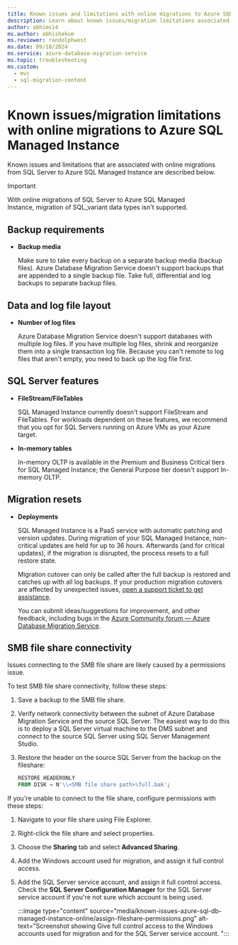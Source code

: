 ```yaml
---
title: Known issues and limitations with online migrations to Azure SQL Managed Instance
description: Learn about known issues/migration limitations associated with online migrations to Azure SQL Managed Instance.
author: abhims14
ms.author: abhishekum
ms.reviewer: randolphwest
ms.date: 09/18/2024
ms.service: azure-database-migration-service
ms.topic: troubleshooting
ms.custom:
  - mvc
  - sql-migration-content
---
```


# Known issues/migration limitations with online migrations to Azure SQL Managed Instance

Known issues and limitations that are associated with online migrations from SQL Server to Azure SQL Managed Instance are described below.

> [!IMPORTANT]  
> With online migrations of SQL Server to Azure SQL Managed Instance, migration of SQL_variant data types isn't supported.

## Backup requirements

- **Backup media**

  Make sure to take every backup on a separate backup media (backup files). Azure Database Migration Service doesn't support backups that are appended to a single backup file. Take full, differential and log backups to separate backup files.

## Data and log file layout

- **Number of log files**

  Azure Database Migration Service doesn't support databases with multiple log files. If you have multiple log files, shrink and reorganize them into a single transaction log file. Because you can't remote to log files that aren't empty, you need to back up the log file first.

## SQL Server features

- **FileStream/FileTables**

  SQL Managed Instance currently doesn't support FileStream and FileTables. For workloads dependent on these features, we recommend that you opt for SQL Servers running on Azure VMs as your Azure target.

- **In-memory tables**

  In-memory OLTP is available in the Premium and Business Critical tiers for SQL Managed Instance; the General Purpose tier doesn't support In-memory OLTP.

## Migration resets

- **Deployments**

  SQL Managed Instance is a PaaS service with automatic patching and version updates. During migration of your SQL Managed Instance, non-critical updates are held for up to 36 hours. Afterwards (and for critical updates), if the migration is disrupted, the process resets to a full restore state.

  Migration cutover can only be called after the full backup is restored and catches up with all log backups. If your production migration cutovers are affected by unexpected issues, [open a support ticket to get assistance](https://azure.microsoft.com/support/create-ticket/).

  You can submit ideas/suggestions for improvement, and other feedback, including bugs in the [Azure Community forum — Azure Database Migration Service](https://feedback.azure.com/d365community/forum/2dd7eb75-ef24-ec11-b6e6-000d3a4f0da0).

## SMB file share connectivity

Issues connecting to the SMB file share are likely caused by a permissions issue.

To test SMB file share connectivity, follow these steps:

1. Save a backup to the SMB file share.

1. Verify network connectivity between the subnet of Azure Database Migration Service and the source SQL Server. The easiest way to do this is to deploy a SQL Server virtual machine to the DMS subnet and connect to the source SQL Server using SQL Server Management Studio.

1. Restore the header on the source SQL Server from the backup on the fileshare:

   ```sql
   RESTORE HEADERONLY
   FROM DISK = N'\\<SMB file share path>\full.bak';
   ```

If you're unable to connect to the file share, configure permissions with these steps:

1. Navigate to your file share using File Explorer.

1. Right-click the file share and select properties.

1. Choose the **Sharing** tab and select **Advanced Sharing**.

1. Add the Windows account used for migration, and assign it full control access.

1. Add the SQL Server service account, and assign it full control access. Check the **SQL Server Configuration Manager** for the SQL Server service account if you're not sure which account is being used.

   :::image type="content" source="media/known-issues-azure-sql-db-managed-instance-online/assign-fileshare-permissions.png" alt-text="Screenshot showing Give full control access to the Windows accounts used for migration and for the SQL Server service account. ":::

